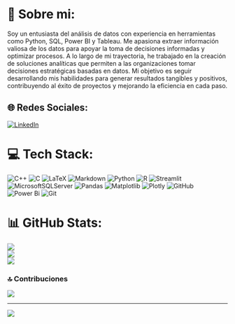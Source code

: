 # 💫 Sobre mi:
Soy un entusiasta del análisis de datos con experiencia en herramientas como Python, SQL, Power BI y Tableau. Me apasiona extraer información valiosa de los datos para apoyar la toma de decisiones informadas y optimizar procesos. A lo largo de mi trayectoria, he trabajado en la creación de soluciones analíticas que permiten a las organizaciones tomar decisiones estratégicas basadas en datos. Mi objetivo es seguir desarrollando mis habilidades para generar resultados tangibles y positivos, contribuyendo al éxito de proyectos y mejorando la eficiencia en cada paso.


## 🌐 Redes Sociales:
[![LinkedIn](https://img.shields.io/badge/LinkedIn-%230077B5.svg?logo=linkedin&logoColor=white)](https://linkedin.com/in/felipe-mora-gonzález-4350b6117) 

# 💻 Tech Stack:
![C++](https://img.shields.io/badge/c++-%2300599C.svg?style=for-the-badge&logo=c%2B%2B&logoColor=white) ![C](https://img.shields.io/badge/c-%2300599C.svg?style=for-the-badge&logo=c&logoColor=white) ![LaTeX](https://img.shields.io/badge/latex-%23008080.svg?style=for-the-badge&logo=latex&logoColor=white) ![Markdown](https://img.shields.io/badge/markdown-%23000000.svg?style=for-the-badge&logo=markdown&logoColor=white) ![Python](https://img.shields.io/badge/python-3670A0?style=for-the-badge&logo=python&logoColor=ffdd54) ![R](https://img.shields.io/badge/r-%23276DC3.svg?style=for-the-badge&logo=r&logoColor=white) ![Streamlit](https://img.shields.io/badge/Streamlit-%23FE4B4B.svg?style=for-the-badge&logo=streamlit&logoColor=white) ![MicrosoftSQLServer](https://img.shields.io/badge/Microsoft%20SQL%20Server-CC2927?style=for-the-badge&logo=microsoft%20sql%20server&logoColor=white) ![Pandas](https://img.shields.io/badge/pandas-%23150458.svg?style=for-the-badge&logo=pandas&logoColor=white) ![Matplotlib](https://img.shields.io/badge/Matplotlib-%23ffffff.svg?style=for-the-badge&logo=Matplotlib&logoColor=black) ![Plotly](https://img.shields.io/badge/Plotly-%233F4F75.svg?style=for-the-badge&logo=plotly&logoColor=white) ![GitHub](https://img.shields.io/badge/github-%23121011.svg?style=for-the-badge&logo=github&logoColor=white) ![Power Bi](https://img.shields.io/badge/power_bi-F2C811?style=for-the-badge&logo=powerbi&logoColor=black) ![Git](https://img.shields.io/badge/git-%23F05033.svg?style=for-the-badge&logo=git&logoColor=white)
# 📊 GitHub Stats:
![](https://github-readme-stats.vercel.app/api?username=felipemorag&theme=nightowl&hide_border=false&include_all_commits=false&count_private=false)<br/>
![](https://github-readme-streak-stats.herokuapp.com/?user=felipemorag&theme=nightowl&hide_border=false)<br/>
![](https://github-readme-stats.vercel.app/api/top-langs/?username=felipemorag&theme=nightowl&hide_border=false&include_all_commits=false&count_private=false&layout=compact)

### 🔝 Contribuciones
![](https://github-contributor-stats.vercel.app/api?username=felipemorag&limit=5&theme=dark&combine_all_yearly_contributions=true)

---
[![](https://visitcount.itsvg.in/api?id=felipemorag&icon=0&color=0)](https://visitcount.itsvg.in)

<!-- Proudly created with GPRM ( https://gprm.itsvg.in ) -->
